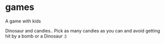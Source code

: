 # games
A game with kids

Dinosaur and candies.. Pick as many candies as you can and avoid getting hit by a bomb or a Dinosaur :) 
